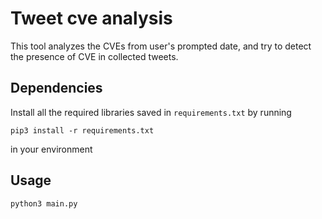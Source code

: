 # Tweet cve analysis

This tool analyzes the CVEs from user's prompted date, and try to detect the presence of CVE in collected tweets.   

## Dependencies

Install all the required libraries saved in `requirements.txt` by running
```
pip3 install -r requirements.txt
```
in your environment

## Usage
```
python3 main.py
